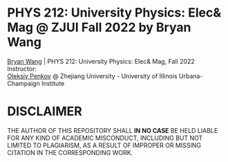 # PHYS 212: University Physics: Elec& Mag @ ZJUI Fall 2022 by Bryan Wang
[Bryan Wang](https://github.com/Beryex) | PHYS 212: University Physics: Elec& Mag, Fall 2022  
Instructor:   
[Oleksiy Penkov](https://zjui.intl.zju.edu.cn/node/776) @ Zhejiang University - University of Illinois Urbana-Champaign Institute

# DISCLAIMER
THE AUTHOR OF THIS REPOSITORY SHALL **IN NO CASE** BE HELD LIABLE FOR ANY KIND OF ACADEMIC MISCONDUCT, INCLUDING BUT NOT LIMITED TO PLAGIARISM, AS A RESULT OF IMPROPER OR MISSING CITATION IN THE CORRESPONDING WORK.
